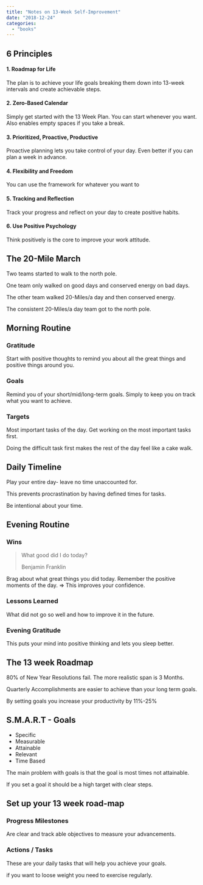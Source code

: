 ```yaml
---
title: "Notes on 13-Week Self-Improvement"
date: "2018-12-24"
categories: 
  - "books"
---
```


## 6 Principles

#### 1\. Roadmap for Life

The plan is to achieve your life goals breaking them down into 13-week intervals and create achievable steps.

#### 2\. Zero-Based Calendar

Simply get started with the 13 Week Plan. You can start whenever you want. Also enables empty spaces if you take a break.

#### 3\. Prioritized, Proactive, Productive

Proactive planning lets you take control of your day. Even better if you can plan a week in advance.

#### 4\. Flexibility and Freedom

You can use the framework for whatever you want to

#### 5\. Tracking and Reflection

Track your progress and reflect on your day to create positive habits.

#### 6\. Use Positive Psychology

Think positively is the core to improve your work attitude.

## The 20-Mile March

Two teams started to walk to the north pole.

One team only walked on good days and conserved energy on bad days.

The other team walked 20-Miles/a day and then conserved energy.

The consistent 20-Miles/a day team got to the north pole.

## Morning Routine

### Gratitude

Start with positive thoughts to remind you about all the great things and positive things around you.

### Goals

Remind you of your short/mid/long-term goals. Simply to keep you on track what you want to achieve.

### Targets

Most important tasks of the day. Get working on the most important tasks first.

Doing the difficult task first makes the rest of the day feel like a cake walk.

## Daily Timeline

Play your entire day- leave no time unaccounted for.

This prevents procrastination by having defined times for tasks.

Be intentional about your time.

## Evening Routine

### Wins

> What good did I do today?
> 
> Benjamin Franklin

Brag about what great things you did today. Remember the positive moments of the day. => This improves your confidence.

### Lessons Learned

What did not go so well and how to improve it in the future.

### Evening Gratitude

This puts your mind into positive thinking and lets you sleep better.

## The 13 week Roadmap

80% of New Year Resolutions fail. The more realistic span is 3 Months.

Quarterly Accomplishments are easier to achieve than your long term goals.

By setting goals you increase your productivity by 11%-25%

## S.M.A.R.T - Goals

- Specific
- Measurable
- Attainable
- Relevant
- Time Based

The main problem with goals is that the goal is most times not attainable.

If you set a goal it should be a high target with clear steps.

## Set up your 13 week road-map

### Progress Milestones

Are clear and track able objectives to measure your advancements.

### Actions / Tasks

These are your daily tasks that will help you achieve your goals.

if you want to loose weight you need to exercise regularly.
